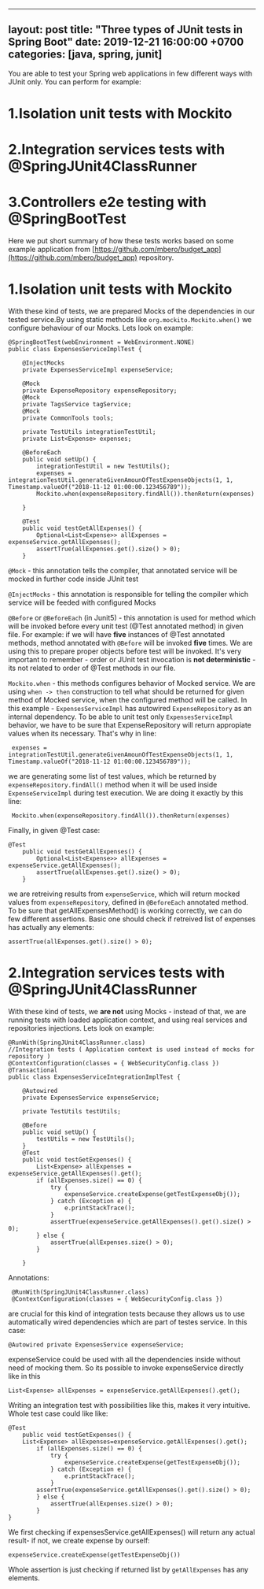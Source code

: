
---
layout: post
title:  "Three types of JUnit tests in Spring Boot"
date:   2019-12-21 16:00:00 +0700
categories: [java, spring, junit]
---
You are able to test your Spring web applications in few different ways with JUnit only. You can perform for example:

# 1.Isolation unit tests with Mockito

# 2.Integration services tests with @SpringJUnit4ClassRunner

# 3.Controllers e2e testing with @SpringBootTest

Here we put short summary of how these tests works based on some example application from [https://github.com/mbero/budget_app](https://github.com/mbero/budget_app) repository.


# 1.Isolation unit tests with Mockito

With these kind of tests, we are prepared Mocks of the dependencies in our tested service.By using static methods like `org.mockito.Mockito.when()`  we configure behaviour of our Mocks.
Lets look on example:

    @SpringBootTest(webEnvironment = WebEnvironment.NONE)
    public class ExpensesServiceImplTest {
	    
	    @InjectMocks
	    private ExpensesServiceImpl expenseService;
	    
	    @Mock
	    private ExpenseRepository expenseRepository;
	    @Mock
	    private TagsService tagService;
	    @Mock
	    private CommonTools tools;
	    
	    private TestUtils integrationTestUtil;
	    private List<Expense> expenses;
	    
	    @BeforeEach
	    public void setUp() {
		    integrationTestUtil = new TestUtils();
		    expenses = integrationTestUtil.generateGivenAmounOfTestExpenseObjects(1, 1, Timestamp.valueOf("2018-11-12 01:00:00.123456789"));
		    Mockito.when(expenseRepository.findAll()).thenReturn(expenses)
		      
	    }
	    
		@Test
		public void testGetAllExpenses() {
			Optional<List<Expense>> allExpenses = expenseService.getAllExpenses();
			assertTrue(allExpenses.get().size() > 0);
		}


`@Mock` - this annotation tells the compiler, that annotated service will be mocked in further code inside JUnit test

`@InjectMocks` - this annotation is responsible for telling the compiler which service will be feeded with configured Mocks

`@Before`  or `@BeforeEach` (in Junit5) - this annotation is used for method which will be invoked before every unit test (@Test annotated method)  in given file. For example: if we will have **five** instances of @Test annotated methods, method annotated with `@Before` will be invoked **five** times. We are using this to prepare proper objects before test will be invoked. It's very important to remember - order or JUnit test invocation is **not deterministic** - its not related to order of @Test methods in our file.


`Mockito.when` - this methods configures behavior of Mocked service. We are using `when -> then` construction to tell what should be returned for given method of Mocked service, when the configured method will be called.
In this example - 
`ExpensesServiceImpl` has autowired `ExpenseRepository` as an internal dependency. To be able to unit test only `ExpensesServiceImpl` behavior, we have to be sure that ExpenseRepository will return appropiate values when its necessary.
That's why in line:

     expenses = integrationTestUtil.generateGivenAmounOfTestExpenseObjects(1, 1, Timestamp.valueOf("2018-11-12 01:00:00.123456789"));
    
we are generating some list of test values, which be returned by `expenseRepository.findAll()` method when it will be used inside `ExpenseServiceImpl` during test execution.
We are doing it exactly by this line:

     Mockito.when(expenseRepository.findAll()).thenReturn(expenses)

Finally, in given @Test case: 

    @Test
    	public void testGetAllExpenses() {
    		Optional<List<Expense>> allExpenses = expenseService.getAllExpenses();
    		assertTrue(allExpenses.get().size() > 0);
    	}

we are retreiving results from `expenseService`, which will return mocked values from `expenseRepository`, defined in `@BeforeEach` annotated method. 
To be sure that getAllExpensesMethod() is working correctly, we can do few different assertions. Basic one should check if retreived list of expenses has actually any elements: 

    assertTrue(allExpenses.get().size() > 0);

# 2.Integration services tests with @SpringJUnit4ClassRunner

With these kind of tests, we **are not** using Mocks - instead of that, we are running tests with loaded application context, and using real services and repositories injections.
Lets look on example:


    @RunWith(SpringJUnit4ClassRunner.class)
    //Integration tests ( Application context is used instead of mocks for repository )
    @ContextConfiguration(classes = { WebSecurityConfig.class })
    @Transactional
    public class ExpensesServiceIntegrationImplTest {
    
    	@Autowired
    	private ExpensesService expenseService;
    	
    	private TestUtils testUtils;
    
    	@Before
    	public void setUp() {
    		testUtils = new TestUtils();
    	}
    	@Test
    	public void testGetExpenses() {
    		List<Expense> allExpenses = expenseService.getAllExpenses().get();
    		if (allExpenses.size() == 0) {
    			try {
    				expenseService.createExpense(getTestExpenseObj());
    			} catch (Exception e) {
    				e.printStackTrace();
    			}
    			assertTrue(expenseService.getAllExpenses().get().size() > 0);
    		} else {
    			assertTrue(allExpenses.size() > 0);
    		}
    
    	}

Annotations:

     @RunWith(SpringJUnit4ClassRunner.class) 
     @ContextConfiguration(classes = { WebSecurityConfig.class })
are crucial for this kind of integration tests  because they allows us to use  automatically wired dependencies which are part of testes service.
In this case: 

    @Autowired private ExpensesService expenseService;

expenseService could be used with all the dependencies inside without need of mocking them. 
So its possible to invoke expenseService directly like in this 

    List<Expense> allExpenses = expenseService.getAllExpenses().get();

Writing an integration test with possibilities like this, makes it very intuitive. Whole test case could like like: 

    @Test
    	public void testGetExpenses() {
    	List<Expense> allExpenses=expenseService.getAllExpenses().get();
    		if (allExpenses.size() == 0) {
    			try {
    				expenseService.createExpense(getTestExpenseObj());
    			} catch (Exception e) {
    				e.printStackTrace();
    			}
    		assertTrue(expenseService.getAllExpenses().get().size() > 0);
    		} else {
    			assertTrue(allExpenses.size() > 0);
    		}
    }
We first  checking if expensesService.getAllExpenses() will return any actual result-  if not, we create expense by ourself:

    expenseService.createExpense(getTestExpenseObj())

Whole assertion is just checking if returned list by `getAllExpenses` has any elements.